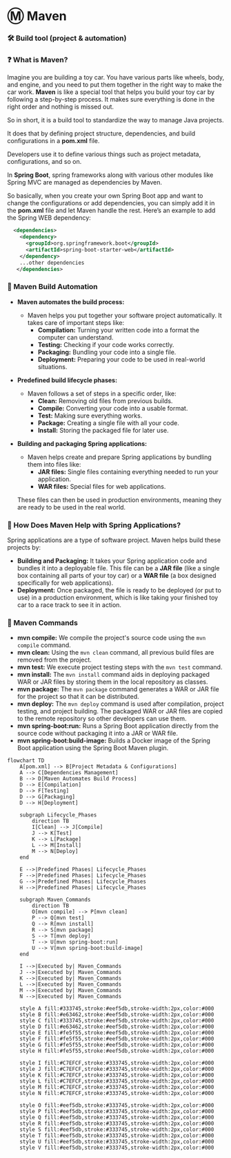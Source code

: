 # Ⓜ️ Maven

### 🛠️ Build tool (project & automation)

### ❓ What is Maven?

Imagine you are building a toy car. You have various parts like wheels, body, and engine, and you need to put them together in the right way to make the car work. **Maven** is like a special tool that helps you build your toy car by following a step-by-step process. It makes sure everything is done in the right order and nothing is missed out.

So in short, it is a build tool to standardize the way to manage Java projects.

It does that by defining project structure, dependencies, and build configurations in a **pom.xml** file.

Developers use it to define various things such as project metadata, configurations, and so on.

In **Spring Boot**, spring frameworks along with various other modules like Spring MVC are managed as dependencies by Maven.

So basically, when you create your own Spring Boot app and want to change the configurations or add dependencies, you can simply add it in the **pom.xml** file and let Maven handle the rest. Here’s an example to add the Spring WEB dependency:

```xml
  <dependencies>
    <dependency>
      <groupId>org.springframework.boot</groupId>
      <artifactId>spring-boot-starter-web</artifactId>
    </dependency>
    ...other dependencies
   </dependencies>
```

### 🤖 Maven Build Automation

- **Maven automates the build process:**
    - Maven helps you put together your software project automatically. It takes care of important steps like:
        - **Compilation:** Turning your written code into a format the computer can understand.
        - **Testing:** Checking if your code works correctly.
        - **Packaging:** Bundling your code into a single file.
        - **Deployment:** Preparing your code to be used in real-world situations.
- **Predefined build lifecycle phases:**
    - Maven follows a set of steps in a specific order, like:
        - **Clean:** Removing old files from previous builds.
        - **Compile:** Converting your code into a usable format.
        - **Test:** Making sure everything works.
        - **Package:** Creating a single file with all your code.
        - **Install:** Storing the packaged file for later use.
- **Building and packaging Spring applications:**
    - Maven helps create and prepare Spring applications by bundling them into files like:
        - **JAR files:** Single files containing everything needed to run your application.
        - **WAR files:** Special files for web applications.

  These files can then be used in production environments, meaning they are ready to be used in the real world.

### 🌱 How Does Maven Help with Spring Applications?

Spring applications are a type of software project. Maven helps build these projects by:

- **Building and Packaging:** It takes your Spring application code and bundles it into a deployable file. This file can be a **JAR file** (like a single box containing all parts of your toy car) or a **WAR file** (a box designed specifically for web applications).
- **Deployment:** Once packaged, the file is ready to be deployed (or put to use) in a production environment, which is like taking your finished toy car to a race track to see it in action.

### 🧩 Maven Commands

- **mvn compile:** We compile the project's source code using the `mvn compile` command.
- **mvn clean:** Using the `mvn clean` command, all previous build files are removed from the project.
- **mvn test:** We execute project testing steps with the `mvn test` command.
- **mvn install:** The `mvn install` command aids in deploying packaged WAR or JAR files by storing them in the local repository as classes.
- **mvn package:** The `mvn package` command generates a WAR or JAR file for the project so that it can be distributed.
- **mvn deploy:** The `mvn deploy` command is used after compilation, project testing, and project building. The packaged WAR or JAR files are copied to the remote repository so other developers can use them.
- **mvn spring-boot:run:** Runs a Spring Boot application directly from the source code without packaging it into a JAR or WAR file.
- **mvn spring-boot:build-image:** Builds a Docker image of the Spring Boot application using the Spring Boot Maven plugin.

```mermaid
flowchart TD
    A[pom.xml] --> B[Project Metadata & Configurations]
    A --> C[Dependencies Management]
    B --> D[Maven Automates Build Process]
    D --> E[Compilation]
    D --> F[Testing]
    D --> G[Packaging]
    D --> H[Deployment]

    subgraph Lifecycle_Phases
        direction TB
        I[Clean] --> J[Compile]
        J --> K[Test]
        K --> L[Package]
        L --> M[Install]
        M --> N[Deploy]
    end

    E -->|Predefined Phases| Lifecycle_Phases
    F -->|Predefined Phases| Lifecycle_Phases
    G -->|Predefined Phases| Lifecycle_Phases
    H -->|Predefined Phases| Lifecycle_Phases

    subgraph Maven_Commands
        direction TB
        O[mvn compile] --> P[mvn clean]
        P --> Q[mvn test]
        Q --> R[mvn install]
        R --> S[mvn package]
        S --> T[mvn deploy]
        T --> U[mvn spring-boot:run]
        U --> V[mvn spring-boot:build-image]
    end

    I -->|Executed by| Maven_Commands
    J -->|Executed by| Maven_Commands
    K -->|Executed by| Maven_Commands
    L -->|Executed by| Maven_Commands
    M -->|Executed by| Maven_Commands
    N -->|Executed by| Maven_Commands

    style A fill:#333745,stroke:#eef5db,stroke-width:2px,color:#000
    style B fill:#e63462,stroke:#eef5db,stroke-width:2px,color:#000
    style C fill:#333745,stroke:#eef5db,stroke-width:2px,color:#000
    style D fill:#e63462,stroke:#eef5db,stroke-width:2px,color:#000
    style E fill:#fe5f55,stroke:#eef5db,stroke-width:2px,color:#000
    style F fill:#fe5f55,stroke:#eef5db,stroke-width:2px,color:#000
    style G fill:#fe5f55,stroke:#eef5db,stroke-width:2px,color:#000
    style H fill:#fe5f55,stroke:#eef5db,stroke-width:2px,color:#000

    style I fill:#C7EFCF,stroke:#333745,stroke-width:2px,color:#000
    style J fill:#C7EFCF,stroke:#333745,stroke-width:2px,color:#000
    style K fill:#C7EFCF,stroke:#333745,stroke-width:2px,color:#000
    style L fill:#C7EFCF,stroke:#333745,stroke-width:2px,color:#000
    style M fill:#C7EFCF,stroke:#333745,stroke-width:2px,color:#000
    style N fill:#C7EFCF,stroke:#333745,stroke-width:2px,color:#000

    style O fill:#eef5db,stroke:#333745,stroke-width:2px,color:#000
    style P fill:#eef5db,stroke:#333745,stroke-width:2px,color:#000
    style Q fill:#eef5db,stroke:#333745,stroke-width:2px,color:#000
    style R fill:#eef5db,stroke:#333745,stroke-width:2px,color:#000
    style S fill:#eef5db,stroke:#333745,stroke-width:2px,color:#000
    style T fill:#eef5db,stroke:#333745,stroke-width:2px,color:#000
    style U fill:#eef5db,stroke:#333745,stroke-width:2px,color:#000
    style V fill:#eef5db,stroke:#333745,stroke-width:2px,color:#000

```